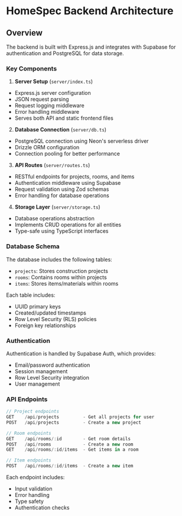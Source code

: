 # HomeSpec Backend Architecture

## Overview
The backend is built with Express.js and integrates with Supabase for authentication and PostgreSQL for data storage.

### Key Components

1. **Server Setup** (`server/index.ts`)
- Express.js server configuration
- JSON request parsing
- Request logging middleware
- Error handling middleware
- Serves both API and static frontend files

2. **Database Connection** (`server/db.ts`)
- PostgreSQL connection using Neon's serverless driver
- Drizzle ORM configuration
- Connection pooling for better performance

3. **API Routes** (`server/routes.ts`)
- RESTful endpoints for projects, rooms, and items
- Authentication middleware using Supabase
- Request validation using Zod schemas
- Error handling for database operations

4. **Storage Layer** (`server/storage.ts`)
- Database operations abstraction
- Implements CRUD operations for all entities
- Type-safe using TypeScript interfaces

### Database Schema

The database includes the following tables:
- `projects`: Stores construction projects
- `rooms`: Contains rooms within projects
- `items`: Stores items/materials within rooms

Each table includes:
- UUID primary keys
- Created/updated timestamps
- Row Level Security (RLS) policies
- Foreign key relationships

### Authentication

Authentication is handled by Supabase Auth, which provides:
- Email/password authentication
- Session management
- Row Level Security integration
- User management

### API Endpoints

```typescript
// Project endpoints
GET    /api/projects         - Get all projects for user
POST   /api/projects         - Create a new project

// Room endpoints
GET    /api/rooms/:id        - Get room details
POST   /api/rooms            - Create a new room
GET    /api/rooms/:id/items  - Get items in a room

// Item endpoints
POST   /api/rooms/:id/items  - Create a new item
```

Each endpoint includes:
- Input validation
- Error handling
- Type safety
- Authentication checks
